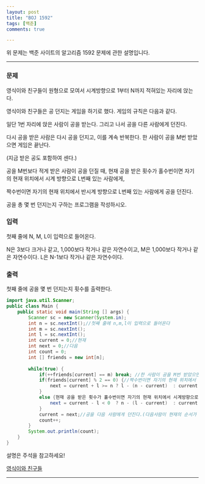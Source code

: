 ```yaml
---
layout: post
title: "BOJ 1592"
tags: [백준]
comments: true

---
```


위 문제는 백준 사이트의 알고리즘 1592 문제에 관한 설명입니다.<br>

---

### 문제

영식이와 친구들이 원형으로 모여서 시계방향으로 1부터 N까지 적혀있는 자리에 앉는다.

영식이와 친구들은 공 던지는 게임을 하기로 했다. 게임의 규칙은 다음과 같다.

일단 1번 자리에 앉은 사람이 공을 받는다. 그리고 나서 공을 다른 사람에게 던진다. 

다시 공을 받은 사람은 다시 공을 던지고, 이를 계속 반복한다. 한 사람이 공을 M번 받았으면 게임은 끝난다. 

(지금 받은 공도 포함하여 센다.) 

공을 M번보다 적게 받은 사람이 공을 던질 때, 현재 공을 받은 횟수가 홀수번이면 자기의 현재 위치에서 시계 방향으로 L번째 있는 사람에게, 

짝수번이면 자기의 현재 위치에서 반시계 방향으로 L번째 있는 사람에게 공을 던진다.

공을 총 몇 번 던지는지 구하는 프로그램을 작성하시오.

### 입력

첫째 줄에 N, M, L이 입력으로 들어온다. 

N은 3보다 크거나 같고, 1,000보다 작거나 같은 자연수이고, M은 1,000보다 작거나 같은 자연수이다. L은 N-1보다 작거나 같은 자연수이다.

### 출력

첫째 줄에 공을 몇 번 던지는지 횟수를 출력한다.

```java
import java.util.Scanner;
public class Main {
    public static void main(String [] args) {
        Scanner sc = new Scanner(System.in);
        int n = sc.nextInt();//첫째 줄에 n,m,l이 입력으로 들어온다
        int m = sc.nextInt();
        int l = sc.nextInt();
        int current = 0;//현재
        int next = 0;//다음
        int count = 0;
        int [] friends = new int[n];
        
        while(true) {
            if(++friends[current] == m) break; //한 사람이 공을 M번 받았으면 게임은 끝난다
            if(friends[current] % 2 == 0) {//짝수번이면 자기의 현재 위치에서 반시계 방향으로 L번째 있는 사람에게 공을 던진다.
                next = current + l >= n ? l - (n - current)  : current + l;
            }
            else {현재 공을 받은 횟수가 홀수번이면 자기의 현재 위치에서 시계방향으로 L번째 있는 사람에게 공을 던진다.
                next = current - l < 0  ? n - (l - current)  : current - l;
            }
            current = next;//공을 다음 사람에게 던진다.(다음사람이 현재의 순서가 됨)
            count++;
        }
        System.out.println(count);
    }
}
```

설명은 주석을 참고하세요!

<a href="https://www.acmicpc.net/problem/1592">영식이와 친구들</a>

---
